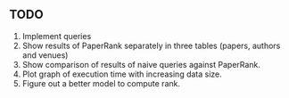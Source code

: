 ## TODO

1. Implement queries
2. Show results of PaperRank separately in three tables (papers, authors and venues)
3. Show comparison of results of naive queries against PaperRank.
4. Plot graph of execution time with increasing data size.
5. Figure out a better model to compute rank.